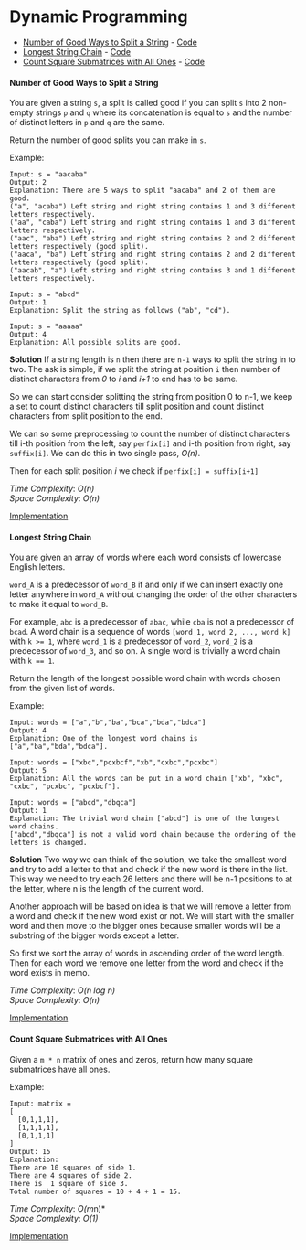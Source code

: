 # Dynamic Programming

- [Number of Good Ways to Split a String](#number-of-good-ways-to-split-a-string) - [Code](./CountStringSplit.java)
- [Longest String Chain](#longest-string-chain) - [Code](./LongestStringChain.java)
- [Count Square Submatrices with All Ones](#count-square-submatrices-with-all-ones)  - [Code](./CountSquareSubmatricesWithOnes.java)
#### Number of Good Ways to Split a String
You are given a string `s`, a split is called good if you can split `s` into 2 non-empty strings 
`p` and `q` where its concatenation is equal to `s` and the number of distinct letters in `p` and `q` are the same.

Return the number of good splits you can make in `s`.

Example:
```
Input: s = "aacaba"
Output: 2
Explanation: There are 5 ways to split "aacaba" and 2 of them are good. 
("a", "acaba") Left string and right string contains 1 and 3 different letters respectively.
("aa", "caba") Left string and right string contains 1 and 3 different letters respectively.
("aac", "aba") Left string and right string contains 2 and 2 different letters respectively (good split).
("aaca", "ba") Left string and right string contains 2 and 2 different letters respectively (good split).
("aacab", "a") Left string and right string contains 3 and 1 different letters respectively.

Input: s = "abcd"
Output: 1
Explanation: Split the string as follows ("ab", "cd").

Input: s = "aaaaa"
Output: 4
Explanation: All possible splits are good.
```

**Solution**
If a string length is `n` then there are `n-1` ways to split the string in to two. The ask is simple, if we 
split the string at position `i` then number of distinct characters from *0* to *i* and *i+1* to end has to be same.

So we can start consider splitting the string from position 0 to n-1, we keep a set to count distinct characters till split position 
and count distinct characters from split position to the end. 

We can so some preprocessing to count the number of distinct characters till i-th position from the left, say `perfix[i]` and i-th position from right, say `suffix[i]`.
We can do this in two single pass, *O(n)*.

Then for each split position *i* we check if `perfix[i] = suffix[i+1]`

*Time Complexity*: *O(n)*\
*Space Complexity*: *O(n)* 

[Implementation](./CountStringSplit.java)

#### Longest String Chain
You are given an array of words where each word consists of lowercase English letters.

`word_A` is a predecessor of `word_B` if and only if we can insert exactly one letter anywhere in `word_A` without changing the 
order of the other characters to make it equal to `word_B`.

For example, `abc` is a predecessor of `abac`, while `cba` is not a predecessor of `bcad`.
A word chain is a sequence of words `[word_1, word_2, ..., word_k]` with `k >= 1`, where `word_1` is a predecessor of `word_2`, `word_2` 
is a predecessor of `word_3`, and so on. A single word is trivially a word chain with `k == 1`.

Return the length of the longest possible word chain with words chosen from the given list of words.

Example:
```
Input: words = ["a","b","ba","bca","bda","bdca"]
Output: 4
Explanation: One of the longest word chains is ["a","ba","bda","bdca"].

Input: words = ["xbc","pcxbcf","xb","cxbc","pcxbc"]
Output: 5
Explanation: All the words can be put in a word chain ["xb", "xbc", "cxbc", "pcxbc", "pcxbcf"].

Input: words = ["abcd","dbqca"]
Output: 1
Explanation: The trivial word chain ["abcd"] is one of the longest word chains.
["abcd","dbqca"] is not a valid word chain because the ordering of the letters is changed.
```

**Solution**
Two way we can think of the solution, we take the smallest word and try to add a letter to that
and check if the new word is there in the list. This way we need to try each 26 letters and there will be 
n-1 positions to at the letter, where n is the length of the current word.

Another approach will be based on idea is that we will remove a letter from a word and check 
if the new word exist or not. We will start with the smaller word and then move to the bigger ones because
smaller words will be a substring of the bigger words except a letter. 

So first we sort the array of words in ascending order of the word length. Then for each word
we remove one letter from the word and check if the word exists in memo.

*Time Complexity*: *O(n log n)*\
*Space Complexity*: *O(n)* 

[Implementation](./LongestStringChain.java)

#### Count Square Submatrices with All Ones
Given a `m * n` matrix of ones and zeros, return how many square submatrices have all ones.

Example:
```
Input: matrix =
[
  [0,1,1,1],
  [1,1,1,1],
  [0,1,1,1]
]
Output: 15
Explanation: 
There are 10 squares of side 1.
There are 4 squares of side 2.
There is  1 square of side 3.
Total number of squares = 10 + 4 + 1 = 15.
``` 

*Time Complexity*: *O(m*n)*\
*Space Complexity*: *O(1)* 

[Implementation](./CountSquareSubmatricesWithOnes.java)